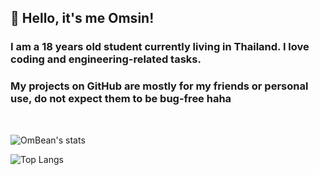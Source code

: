 ## 👋 Hello, it's me Omsin!
### I am a 18 years old student currently living in Thailand. I love coding and engineering-related tasks.
### My projects on GitHub are mostly for my friends or personal use, do not expect them to be bug-free haha

<br>

![OmBean's stats](https://github-readme-stats.vercel.app/api?username=OmsinKrissada&show_icons=true&theme=gotham)

![Top Langs](https://github-readme-stats.vercel.app/api/top-langs/?username=OmsinKrissada&layout=compact&theme=gotham)
